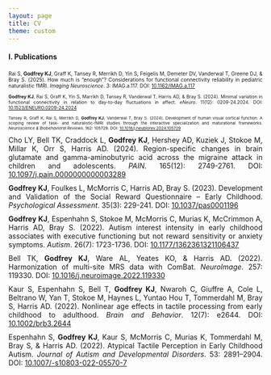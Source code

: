 ```yaml
---
layout: page
title: CV
theme: custom
---
```


<h4>I. Publications</h4>

<div style="text-align: justify; font-size: 10px">Rai S, <b>Godfrey KJ</b>, Graff K, Tansey R, Merrikh D, Yin S, Feigelis M, Demeter DV, Vanderwal T, Greene DJ, & Bray S. (2025). How much is “enough”? Considerations for functional connectivity reliability in pediatric naturalistic fMRI. <i>Imaging Neuroscience</i>. 3: IMAG.a.117. DOI: <a href="https://doi.org/10.1162/IMAG.a.117)">10.1162/IMAG.a.117</a></div><div style="height:10px;"><br></div>
<div style="text-align: justify; font-size: 9px"><b>Godfrey KJ</b>, Rai S, Graff K, Yin S, Marrikh D, Tansey R, Vanderwal T, Harris AD, & Bray S. (2024). Minimal variation in functional connectivity in relation to day-to-day fluctuations in affect. <i>eNeuro</i>. 11(12): 0209-24.2024. DOI: <a href="https://doi.org/10.1523/ENEURO.0209-24.2024">10.1523/ENEURO.0209-24.2024</a></div><div style="height:10px;"><br></div>
<div style="text-align: justify; font-size: 8px"> Tansey R, Graff K, Rai S, Merrikh D, <b>Godfrey KJ</b>, Vanderwal T, Bray S. (2024). Development of human visual cortical function: A scoping review of task- and naturalistic-fMRI studies through the interactive specialization and maturational frameworks. <i>Neuroscience & Biobehavioral Reviews</i>. 162: 105729. DOI: <a href="https://doi.org/10.1016/j.neubiorev.2024.105729">10.1016/j.neubiorev.2024.105729</a></div><div style="height:10px;"><br></div>
<div style="text-align: justify">Cho LY, Bell TK, Craddock L, <b>Godfrey KJ</b>, Hershey AD, Kuziek J, Stokoe M, Millar K, Orr S, Harris AD. (2024). Region-specific changes in brain glutamate and gamma-aminobutyric acid across the migraine attack in children and adolescents. <i>PAIN</i>. 165(12): 2749-2761. DOI: <a href="https://journals.lww.com/10.1097/j.pain.0000000000003289"> 10.1097/j.pain.0000000000003289 </a></div><div style="height:10px;"><br></div>
<div style="text-align: justify"><b>Godfrey KJ</b>, Foulkes L, McMorris C, Harris AD, Bray S. (2023). Development and Validation of the Social Reward Questionnaire – Early Childhood. <i>Psychological Assessment</i>. 35(3): 229-241. DOI: <a href="https://doi.org/10.1037/pas0001196">10.1037/pas0001196</a></div><div style="height:10px;"><br></div>
<div style="text-align: justify"><b>Godfrey KJ</b>, Espenhahn S, Stokoe M, McMorris C, Murias K, McCrimmon A, Harris AD, Bray S. (2022). Autism interest intensity in early childhood associates with executive functioning but not reward sensitivity or anxiety symptoms. <i>Autism</i>. 26(7): 1723-1736. DOI: <a href="https://doi.org/10.1177/1362361321106437">10.1177/1362361321106437</a></div><div style="height:10px;"><br></div>
<div style="text-align: justify">Bell TK, <b>Godfrey KJ</b>, Ware AL, Yeates KO, & Harris AD. (2022). Harmonization of multi-site MRS data with ComBat. <i>NeuroImage</i>. 257: 119330. DOI: <a href="https://doi.org/10.1016/j.neuroimage.2022.119330">10.1016/j.neuroimage.2022.119330</a></div><div style="height:10px;"><br></div>
<div style="text-align: justify">Kaur S, Espenhahn S, Bell T, <b>Godfrey KJ</b>, Nwaroh C, Giuffre A, Cole L, Beltrano W, Yan T, Stokoe M, Haynes L, Yuntao Hou T, Tommerdahl M, Bray S, Harris AD. (2022). Nonlinear age effects in tactile processing from early childhood to adulthood. <i>Brain and Behavior</i>. 12(7): e2644. DOI: <a href="https://doi.org/10.1002/brb3.2644">10.1002/brb3.2644</a></div><div style="height:10px;"><br></div>
<div style="text-align: justify">Espenhahn S, <b>Godfrey KJ</b>, Kaur S, McMorris C, Murias K, Tommerdahl M, Bray S, & Harris AD. (2022). Atypical Tactile Perception in Early Childhood Autism. <i>Journal of Autism and Developmental Disorders</i>. 53: 2891–2904. DOI: <a href="https://doi.org/10.1007/-s10803-022-05570-7">10.1007/-s10803-022-05570-7</a></div><div style="height:10px;"><br></div>
